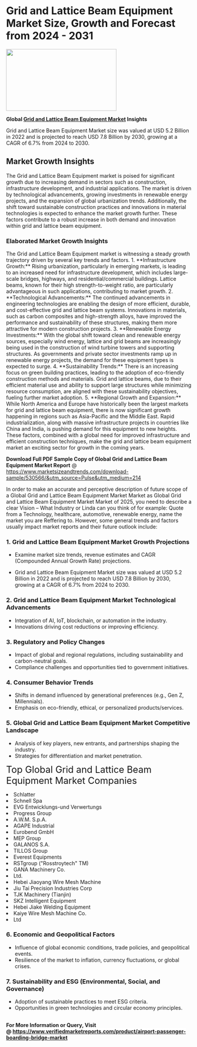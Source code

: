<H1>Grid and Lattice Beam Equipment Market Size, Growth and Forecast from 2024 - 2031</H1><img class="aligncenter size-medium wp-image-584254" src="https://thirdeyenews.in/wp-content/uploads/2024/09/Global-Market-Research-300x168.jpeg" alt="" width="300" height="168" /><p><strong>Global&nbsp;<a href="https://www.marketsizeandtrends.com/download-sample/530566/&amp;utm_source=Pulse&amp;utm_medium=214">Grid and Lattice Beam Equipment Market</a> Insights</strong></p><p>Grid and Lattice Beam Equipment Market size was valued at USD 5.2 Billion in 2022 and is projected to reach USD 7.8 Billion by 2030, growing at a CAGR of 6.7% from 2024 to 2030.</p><p><h2>Market Growth Insights</h2> The Grid and Lattice Beam Equipment market is poised for significant growth due to increasing demand in sectors such as construction, infrastructure development, and industrial applications. The market is driven by technological advancements, growing investments in renewable energy projects, and the expansion of global urbanization trends. Additionally, the shift toward sustainable construction practices and innovations in material technologies is expected to enhance the market growth further. These factors contribute to a robust increase in both demand and innovation within grid and lattice beam equipment. <h3>Elaborated Market Growth Insights</h3> The Grid and Lattice Beam Equipment market is witnessing a steady growth trajectory driven by several key trends and factors. 1. **Infrastructure Growth:** Rising urbanization, particularly in emerging markets, is leading to an increased need for infrastructure development, which includes large-scale bridges, highways, and residential/commercial buildings. Lattice beams, known for their high strength-to-weight ratio, are particularly advantageous in such applications, contributing to market growth. 2. **Technological Advancements:** The continued advancements in engineering technologies are enabling the design of more efficient, durable, and cost-effective grid and lattice beam systems. Innovations in materials, such as carbon composites and high-strength alloys, have improved the performance and sustainability of these structures, making them more attractive for modern construction projects. 3. **Renewable Energy Investments:** With the global shift toward clean and renewable energy sources, especially wind energy, lattice and grid beams are increasingly being used in the construction of wind turbine towers and supporting structures. As governments and private sector investments ramp up in renewable energy projects, the demand for these equipment types is expected to surge. 4. **Sustainability Trends:** There is an increasing focus on green building practices, leading to the adoption of eco-friendly construction methods and materials. Grid and lattice beams, due to their efficient material use and ability to support large structures while minimizing resource consumption, are aligned with these sustainability objectives, fueling further market adoption. 5. **Regional Growth and Expansion:** While North America and Europe have historically been the largest markets for grid and lattice beam equipment, there is now significant growth happening in regions such as Asia-Pacific and the Middle East. Rapid industrialization, along with massive infrastructure projects in countries like China and India, is pushing demand for this equipment to new heights. These factors, combined with a global need for improved infrastructure and efficient construction techniques, make the grid and lattice beam equipment market an exciting sector for growth in the coming years. </p><p><span class=""><strong>Download Full PDF Sample Copy of Global Grid and Lattice Beam Equipment Market Report</strong> @ <a href="https://www.marketsizeandtrends.com/download-sample/530566/&amp;utm_source=Pulse&amp;utm_medium=214" target="_blank">https://www.marketsizeandtrends.com/download-sample/530566/&amp;utm_source=Pulse&amp;utm_medium=214</a></span></p><p>In order to make an accurate and perceptive description of future scope of a Global&nbsp;Grid and Lattice Beam Equipment Market Market as Global&nbsp;Grid and Lattice Beam Equipment Market Market of 2025, you need to describe a clear Vision &ndash; What Industry or Linda can you think of for example: Quote from a Technology, healthcare, automotive, renewable energy, name the market you are Reffering to. However, some general trends and factors usually impact market reports and their future outlook include:</p><h3>1.&nbsp;<strong>Grid and Lattice Beam Equipment Market Growth Projections</strong></h3><ul><li>Examine market size trends, revenue estimates and CAGR (Compounded Annual Growth Rate) projections.</li><li><p>Grid and Lattice Beam Equipment Market size was valued at USD 5.2 Billion in 2022 and is projected to reach USD 7.8 Billion by 2030, growing at a CAGR of 6.7% from 2024 to 2030.</p></li></ul><h3>2.&nbsp;<strong>Grid and Lattice Beam Equipment Market Technological Advancements</strong></h3><ul><li>Integration of AI, IoT, blockchain, or automation in the industry.</li><li>Innovations driving cost reductions or improving efficiency.</li></ul><h3>3.&nbsp;<strong>Regulatory and Policy Changes</strong></h3><ul><li>Impact of global and regional regulations, including sustainability and carbon-neutral goals.</li><li>Compliance challenges and opportunities tied to government initiatives.</li></ul><h3>4.&nbsp;<strong>Consumer Behavior Trends</strong></h3><ul><li>Shifts in demand influenced by generational preferences (e.g., Gen Z, Millennials).</li><li>Emphasis on eco-friendly, ethical, or personalized products/services.</li></ul><h3>5.&nbsp;<strong>Global Grid and Lattice Beam Equipment Market Competitive Landscape</strong></h3><ul><li>Analysis of key players, new entrants, and partnerships shaping the industry.</li><li>Strategies for differentiation and market penetration.</li></ul><p data-pm-slice="1 1 []"><span style="color: inherit; font-family: inherit; font-size: 25px;">Top Global Grid and Lattice Beam Equipment Market Companies</span></p><div class="" data-test-id=""><p><li>Schlatter</li><li> Schnell Spa</li><li> EVG Entwicklungs-und Verwertungs</li><li> Progress Group</li><li> A.W.M. S.p.A.</li><li> AGAPE Industrial</li><li> Eurobend GmbH</li><li> MEP Group</li><li> GALANOS S.A.</li><li> TILLOS Group</li><li> Everest Equipments</li><li> RSTgroup ("Rosstroytech" TM)</li><li> GANA Machinery Co.</li><li> Ltd.</li><li> Hebei Jiaoyang Wire Mesh Machine</li><li> Jiu Tai Precision Industries Corp</li><li> TJK Machinery (Tianjin)</li><li> SKZ Intelligent Equipment</li><li> Hebei Jiake Welding Equipment</li><li> Kaiye Wire Mesh Machine Co.</li><li>Ltd</li></p></div><h3>6.&nbsp;<strong>Economic and Geopolitical Factors</strong></h3><ul><li>Influence of global economic conditions, trade policies, and geopolitical events.</li><li>Resilience of the market to inflation, currency fluctuations, or global crises.</li></ul><h3>7.&nbsp;<strong>Sustainability and ESG (Environmental, Social, and Governance)</strong></h3><ul><li>Adoption of sustainable practices to meet ESG criteria.</li><li>Opportunities in green technologies and circular economy principles.</li></ul><h2><strong style="font-size: 14px;">For More Information or Query, Visit @&nbsp;</strong><a style="background-color: #ffffff; font-size: 14px;" href="https://www.marketsizeandtrends.com/report/grid-and-lattice-beam-equipment-market/" target="_blank">https://www.verifiedmarketreports.com/product/airport-passenger-boarding-bridge-market</a></h2>
